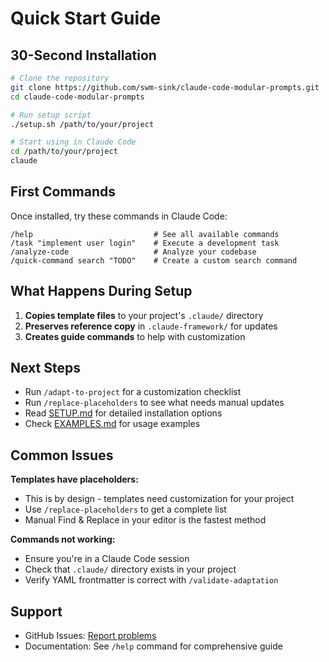 # Quick Start Guide

## 30-Second Installation

```bash
# Clone the repository
git clone https://github.com/swm-sink/claude-code-modular-prompts.git
cd claude-code-modular-prompts

# Run setup script
./setup.sh /path/to/your/project

# Start using in Claude Code
cd /path/to/your/project
claude
```

## First Commands

Once installed, try these commands in Claude Code:

```
/help                           # See all available commands
/task "implement user login"    # Execute a development task
/analyze-code                   # Analyze your codebase
/quick-command search "TODO"    # Create a custom search command
```

## What Happens During Setup

1. **Copies template files** to your project's `.claude/` directory
2. **Preserves reference copy** in `.claude-framework/` for updates
3. **Creates guide commands** to help with customization

## Next Steps

- Run `/adapt-to-project` for a customization checklist
- Run `/replace-placeholders` to see what needs manual updates
- Read [SETUP.md](SETUP.md) for detailed installation options
- Check [EXAMPLES.md](EXAMPLES.md) for usage examples

## Common Issues

**Templates have placeholders:**
- This is by design - templates need customization for your project
- Use `/replace-placeholders` to get a complete list
- Manual Find & Replace in your editor is the fastest method

**Commands not working:**
- Ensure you're in a Claude Code session
- Check that `.claude/` directory exists in your project
- Verify YAML frontmatter is correct with `/validate-adaptation`

## Support

- GitHub Issues: [Report problems](https://github.com/swm-sink/claude-code-modular-prompts/issues)
- Documentation: See `/help` command for comprehensive guide